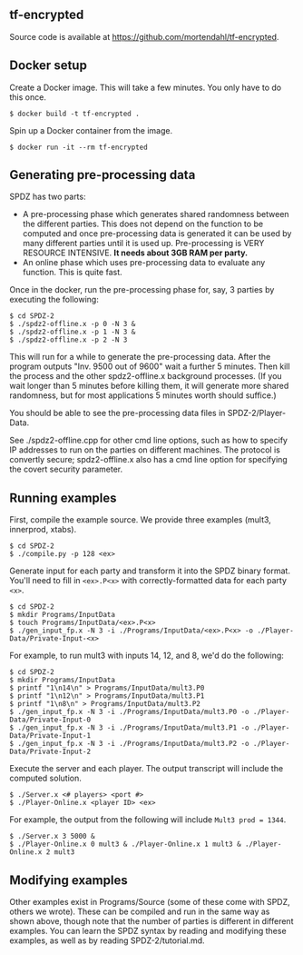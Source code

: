 ## tf-encrypted

Source code is available at https://github.com/mortendahl/tf-encrypted.

## Docker setup

Create a Docker image. This will take a few minutes. You only have to do this
once.
```
$ docker build -t tf-encrypted .
```

Spin up a Docker container from the image.
```
$ docker run -it --rm tf-encrypted
```

## Generating pre-processing data

SPDZ has two parts:
- A pre-processing phase which generates shared randomness between the different parties. 
    This does not depend on the function to be computed and once pre-processing data is generated
    it can be used by many different parties until it is used up. 
    Pre-processing is VERY RESOURCE INTENSIVE. **It needs about 3GB RAM per party.**
- An online phase which uses pre-processing data to evaluate any function. This is quite fast.

Once in the docker, run the pre-processing phase for, say, 3 parties by executing the following:
```
$ cd SPDZ-2
$ ./spdz2-offline.x -p 0 -N 3 &
$ ./spdz2-offline.x -p 1 -N 3 &
$ ./spdz2-offline.x -p 2 -N 3
```

This will run for a while to generate the pre-processing data. After the program outputs "Inv. 9500 out of 9600" wait a further 5 minutes. Then kill the process and the other spdz2-offline.x background processes. (If you wait longer than 5 minutes before killing them, it will generate more shared randomness, but for most applications 5 minutes worth should suffice.)

You should be able to see the pre-processing data files in SPDZ-2/Player-Data.

See ./spdz2-offline.cpp for other cmd line options, such as how to specify IP addresses to run on the parties on different machines. The protocol is convertly secure; spdz2-offline.x also has a cmd line option for specifying the covert security parameter.

## Running examples

First, compile the example source. We provide three examples (mult3, innerprod,
xtabs).
```
$ cd SPDZ-2
$ ./compile.py -p 128 <ex>
```

Generate input for each party and transform it into the SPDZ binary format.
You'll need to fill in `<ex>.P<x>` with correctly-formatted data for each party
`<x>`.
```
$ cd SPDZ-2
$ mkdir Programs/InputData
$ touch Programs/InputData/<ex>.P<x> 
$ ./gen_input_fp.x -N 3 -i ./Programs/InputData/<ex>.P<x> -o ./Player-Data/Private-Input-<x>
```

For example, to run mult3 with inputs 14, 12, and 8, we'd do the following:
```
$ cd SPDZ-2
$ mkdir Programs/InputData
$ printf "1\n14\n" > Programs/InputData/mult3.P0 
$ printf "1\n12\n" > Programs/InputData/mult3.P1 
$ printf "1\n8\n" > Programs/InputData/mult3.P2 
$ ./gen_input_fp.x -N 3 -i ./Programs/InputData/mult3.P0 -o ./Player-Data/Private-Input-0
$ ./gen_input_fp.x -N 3 -i ./Programs/InputData/mult3.P1 -o ./Player-Data/Private-Input-1
$ ./gen_input_fp.x -N 3 -i ./Programs/InputData/mult3.P2 -o ./Player-Data/Private-Input-2
```

Execute the server and each player. The output transcript will include the
computed solution.
``` 
$ ./Server.x <# players> <port #> 
$ ./Player-Online.x <player ID> <ex>
```

For example, the output from the following will include `Mult3 prod = 1344`. 
```
$ ./Server.x 3 5000 &
$ ./Player-Online.x 0 mult3 & ./Player-Online.x 1 mult3 & ./Player-Online.x 2 mult3
```

## Modifying examples

Other examples exist in Programs/Source (some of these come with SPDZ, others we wrote). These can be compiled and run in the same way as shown above, though note that the number of parties is different in different examples. You can learn the SPDZ syntax by reading and modifying these examples, as well as by reading SPDZ-2/tutorial.md.
